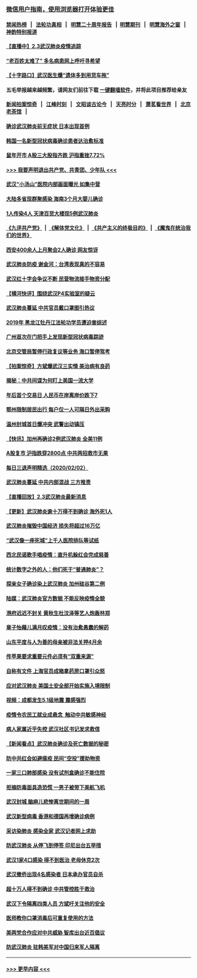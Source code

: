 ### [微信用户指南，使用浏览器打开体验更佳](https://github.com/gfw-breaker/banned-news1/blob/master/indexes/wechat-guide.md?t=0)
#### [禁闻热榜](热点新闻.md?t=0)  &nbsp;&nbsp;|&nbsp;&nbsp; [法轮功真相](https://github.com/gfw-breaker/truth/blob/master/README.md?t=0) &nbsp;&nbsp;|&nbsp;&nbsp; [明慧二十周年报告](https://github.com/gfw-breaker/mh-reports/blob/master/README.md?t=0) &nbsp;&nbsp;|&nbsp;&nbsp;[明慧期刊](https://github.com/gfw-breaker/mh-qikan) &nbsp;&nbsp;|&nbsp;&nbsp; [明慧海外之窗](https://github.com/gfw-breaker/mh-news/blob/master/README.md?t=0) &nbsp;&nbsp;|&nbsp;&nbsp; [神韵特别报道](https://github.com/gfw-breaker/mh-news/blob/master/shenyun.md?t=0)
#### [【直播中】2.3武汉肺炎疫情追踪](../pages/nsc413/n11841577.md?t=02032222) 
#### [“老百姓太难了” 多名病患网上呼吁寻希望](../pages/nsc413/n11841565.md?t=02032222) 
#### [【十字路口】武汉医生爆“遗体多到用货车拖”](../pages/nsc413/n11840013.md?t=02032222) 
#### 五毛举报越来越频繁，请网友们前往下载 [一键翻墙软件](https://github.com/gfw-breaker/ssr-accounts)，并将此项目推荐给亲友
#### [新闻拍案惊奇](https://github.com/gfw-breaker/banned-news1/blob/master/pages/link4.md) &nbsp;&nbsp;|&nbsp;&nbsp; [江峰时刻](https://github.com/gfw-breaker/banned-news1/blob/master/pages/link4.md) &nbsp;&nbsp;|&nbsp;&nbsp; [文昭谈古论今](https://github.com/gfw-breaker/banned-news1/blob/master/pages/link4.md) &nbsp;&nbsp;|&nbsp;&nbsp; [天亮时分](https://github.com/gfw-breaker/banned-news1/blob/master/pages/link4.md) &nbsp;&nbsp;|&nbsp;&nbsp; [萧茗看世界](https://github.com/gfw-breaker/banned-news1/blob/master/pages/link4.md) &nbsp;&nbsp;|&nbsp;&nbsp; [北京老茶馆](https://github.com/gfw-breaker/banned-news1/blob/master/pages/link4.md) &nbsp;&nbsp;|&nbsp;&nbsp; 
#### [确诊武汉肺炎前无症状 日本出现首例](../pages/nsc413/n11841567.md?t=02032222) 
#### [韩国一名新型冠状病毒确诊患者达治愈标准](../pages/nsc413/n11841523.md?t=02032222) 
#### [鼠年开市 A股三大股指齐跌 沪指重挫7.72%](../pages/nsc413/n11840461.md?t=02032222) 
#### [>>> 我要声明退出共产党、共青团、少年队 <<<](https://github.com/begood0513/goodnews/blob/master/quit/letter.md) 
#### [武汉“小汤山”医院内部画面曝光 如集中营](../pages/nsc413/n11841060.md?t=02032222) 
#### [大陆多省现群聚感染 海南3个月大婴儿确诊](../pages/nsc413/n11841274.md?t=02032222) 
#### [1人传染4人 天津百货大楼现5例武汉肺炎](../pages/nsc413/n11840677.md?t=02032222) 
#### [《九评共产党》](https://github.com/begood0513/9ping.md/blob/master/README.md) &nbsp;|&nbsp; [《解体党文化》](../../../../jtdwh.md/blob/master/README.md)  &nbsp;|&nbsp; [《共产主义的终极目的》](../../../../gczydzjmd.md/blob/master/README.md) &nbsp;|&nbsp; [《魔鬼在统治我们的世界》](../../../../mgztzwmdsj.md/blob/master/README.md) 
#### [西安400余人上月聚会2人确诊 网友惊讶](../pages/nsc413/n11841178.md?t=02032222) 
#### [武汉肺炎防疫 谢金河：台湾表现真的不容易](../pages/nsc413/n11841120.md?t=02032222) 
#### [武汉红十字会争议不断 民营物流接手物资分配](../pages/nsc413/n11840733.md?t=02032222) 
#### [【横河快评】围绕武汉P4实验室的疑云](../pages/nsc413/n11840494.md?t=02032222) 
#### [武汉肺炎蔓延 中共官员戴口罩图引热议](../pages/nsc413/n11840917.md?t=02032222) 
#### [2019年 黑龙江牡丹江法轮功学员遭迫害综述](../pages/nsc413/n11839335.md?t=02032222) 
#### [广州首次在门把手上发现新型冠状病毒踪迹](../pages/nsc413/n11840613.md?t=02032222) 
#### [北京交管局暂停行政复议等业务 海口暂停驾考](../pages/nsc413/n11840528.md?t=02032222) 
#### [【拍案惊奇】方斌爆武汉三实情 美治病有良药](../pages/nsc413/n11839984.md?t=02032222) 
#### [揭秘：中共间谍为何盯上美国一流大学](../pages/nsc413/n11840270.md?t=02032222) 
#### [年后首个交易日 人民币在岸离岸价跌下7](../pages/nsc413/n11840366.md?t=02032222) 
#### [鄂州限制居民出行 每户仅一人可隔日外出采购](../pages/nsc413/n11839131.md?t=02032222) 
#### [温州封城首日爆冲突 武警出动镇压](../pages/nsc413/n11839881.md?t=02032222) 
#### [【快讯】加州再确诊2例武汉肺炎 全美11例](../pages/nsc413/n11840339.md?t=02032222) 
#### [A股复市 沪指跌穿2800点 中共两招救市无果](../pages/nsc413/n11839859.md?t=02032222) 
#### [每日三退声明精选（2020/02/02）](../pages/nsc413/n11840257.md?t=02032222) 
#### [武汉肺炎蔓延 中共内部混战 三方推责](../pages/nsc413/n11839612.md?t=02032222) 
#### [【直播回放】2.3武汉肺炎最新消息](../pages/nsc413/n11840124.md?t=02032222) 
#### [【更新】武汉肺炎逾十万得不到确诊 海外死1人](../pages/nsc413/n11801312.md?t=02032222) 
#### [武汉肺炎摧毁中国经济 损失将超过16万亿](../pages/nsc413/n11839723.md?t=02032222) 
#### [“武汉像一座死城”上千人医院排队等试纸](../pages/nsc413/n11839724.md?t=02032222) 
#### [西北民谣歌手唱疫情：直升机躲红会完成慈善](../pages/nsc413/n11839757.md?t=02032222) 
#### [统计数字之外的人：他们死于“普通肺炎”？](../pages/nsc413/n11839788.md?t=02032222) 
#### [探亲女子确诊染上武汉肺炎 加州硅谷第二例](../pages/nsc413/n11839784.md?t=02032222) 
#### [陆媒：武汉肺炎官方数据 不能反映疫情全貌](../pages/nsc413/n11839828.md?t=02032222) 
#### [港府迟迟不封关 黄秋生杜汶泽等艺人炮轰林郑](../pages/nsc413/n11839562.md?t=02032222) 
#### [章子怡藉儿满月叹疫情：没有治愈愚蠢的解药](../pages/nsc413/n11839428.md?t=02032222) 
#### [山东平度与人为善的母亲被非法关押4月余](../pages/nsc413/n11834949.md?t=02032222) 
#### [传苹果要求重要元件必须有“双重来源”](../pages/nsc413/n11839717.md?t=02032222) 
#### [自称有文件 上海官员成箱拿药房口罩引众怒](../pages/nsc413/n11839279.md?t=02032222) 
#### [应对武汉肺炎 美国土安全部开始实施入境限制](../pages/nsc413/n11839729.md?t=02032222) 
#### [视频：成都发生5.1级地震 震感强烈](../pages/nsc413/n11839732.md?t=02032222) 
#### [疫情令农民工就业成悬念  触动中共敏感神经](../pages/nsc413/n11839625.md?t=02032222) 
#### [病人家属近乎失控 武汉社区书记发求救信](../pages/nsc413/n11839621.md?t=02032222) 
#### [【新闻看点】武汉肺炎确诊及死亡数据的秘密](../pages/nsc413/n11839539.md?t=02032222) 
#### [防中共红会如避瘟疫 民间“空投”援助物资](../pages/nsc413/n11839313.md?t=02032222) 
#### [一家三口肺部感染 没有试剂盒确诊不能住院](../pages/nsc413/n11839581.md?t=02032222) 
#### [拒摘防毒面具造恐慌 一男子被带下美航飞机](../pages/nsc413/n11839455.md?t=02032222) 
#### [武汉封城 脑麻儿悲惨离世期间的一周](../pages/nsc413/n11839378.md?t=02032222) 
#### [武汉新型病毒 香港和德国再增确诊病例](../pages/nsc413/n11839381.md?t=02032222) 
#### [采访染肺炎 感染全家 武汉记者网上求助](../pages/nsc413/n11839411.md?t=02032222) 
#### [防武汉肺炎 从停飞到停签 印尼出台五举措](../pages/nsc413/n11839282.md?t=02032222) 
#### [武汉1家4口感染 得不到医治 老母休克2次](../pages/nsc413/n11839277.md?t=02032222) 
#### [武汉撤侨出现4名感染者 日本承办官员自杀](../pages/nsc413/n11839044.md?t=02032222) 
#### [超十万人得不到确诊 中共管控胜于救治](../pages/nsc413/n11838462.md?t=02032222) 
#### [武汉下令隔离四类人员 方斌吁关注他的安全](../pages/nsc413/n11838878.md?t=02032222) 
#### [医师教你口罩消毒后可重复使用的方法](../pages/nsc413/n11839225.md?t=02032222) 
#### [美两党合作应对中共威胁 智库出台近百倡议](../pages/nsc413/n11838437.md?t=02032222) 
#### [防武汉肺炎 驻韩美军对中国归来军人隔离](../pages/nsc413/n11838970.md?t=02032222) 

----
#### [ >>> 更早内容 <<< ](../indexes/nsc413-earlier.md)
